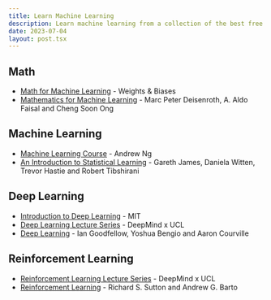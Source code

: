 ```yaml
---
title: Learn Machine Learning
description: Learn machine learning from a collection of the best free lecure series and books.
date: 2023-07-04
layout: post.tsx
---
```


## Math

- [Math for Machine Learning](https://www.youtube.com/playlist?list=PLD80i8An1OEGZ2tYimemzwC3xqkU0jKUg) -
  Weights & Biases
- [Mathematics for Machine Learning](https://mml-book.github.io/book/mml-book.pdf) -
  Marc Peter Deisenroth, A. Aldo Faisal and Cheng Soon Ong

## Machine Learning

- [Machine Learning Course](https://www.youtube.com/playlist?list=PLkDaE6sCZn6FNC6YRfRQc_FbeQrF8BwGI) -
  Andrew Ng
- [An Introduction to Statistical Learning](https://www.statlearning.com/) -
  Gareth James, Daniela Witten, Trevor Hastie and Robert Tibshirani

## Deep Learning

- [Introduction to Deep Learning](http://introtodeeplearning.com) - MIT
- [Deep Learning Lecture Series](https://www.youtube.com/playlist?list=PLqYmG7hTraZCDxZ44o4p3N5Anz3lLRVZF) -
  DeepMind x UCL
- [Deep Learning](https://www.deeplearningbook.org) - Ian Goodfellow, Yoshua
  Bengio and Aaron Courville

## Reinforcement Learning

- [Reinforcement Learning Lecture Series](https://www.youtube.com/playlist?list=PLqYmG7hTraZDVH599EItlEWsUOsJbAodm) -
  DeepMind x UCL
- [Reinforcement Learning](http://incompleteideas.net/book/RLbook2020.pdf) -
  Richard S. Sutton and Andrew G. Barto
